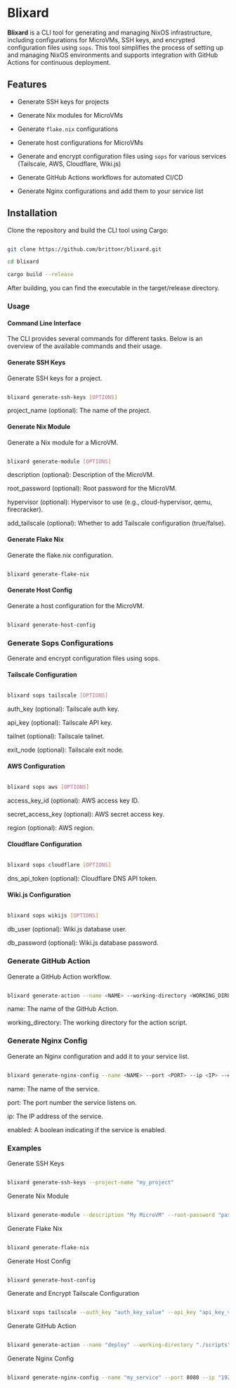 # Blixard

**Blixard** is a CLI tool for generating and managing NixOS infrastructure, including configurations for MicroVMs, SSH keys, and encrypted configuration files using `sops`. This tool simplifies the process of setting up and managing NixOS environments and supports integration with GitHub Actions for continuous deployment.

## Features

- Generate SSH keys for projects

- Generate Nix modules for MicroVMs

- Generate `flake.nix` configurations

- Generate host configurations for MicroVMs

- Generate and encrypt configuration files using `sops` for various services (Tailscale, AWS, Cloudflare, Wiki.js)

- Generate GitHub Actions workflows for automated CI/CD

- Generate Nginx configurations and add them to your service list

## Installation

Clone the repository and build the CLI tool using Cargo:

```sh

git clone https://github.com/brittonr/blixard.git

cd blixard

cargo build --release
```
After building, you can find the executable in the target/release directory.

### Usage

#### Command Line Interface

The CLI provides several commands for different tasks. Below is an overview of the available commands and their usage.

#### Generate SSH Keys

Generate SSH keys for a project.

```sh

blixard generate-ssh-keys [OPTIONS]
```
project_name (optional): The name of the project.

#### Generate Nix Module

Generate a Nix module for a MicroVM.

```sh

blixard generate-module [OPTIONS]
```
description (optional): Description of the MicroVM.

root_password (optional): Root password for the MicroVM.

hypervisor (optional): Hypervisor to use (e.g., cloud-hypervisor, qemu, firecracker).

add_tailscale (optional): Whether to add Tailscale configuration (true/false).

#### Generate Flake Nix

Generate the flake.nix configuration.

```sh

blixard generate-flake-nix
```
#### Generate Host Config

Generate a host configuration for the MicroVM.

```sh

blixard generate-host-config
```
### Generate Sops Configurations

Generate and encrypt configuration files using sops.

#### Tailscale Configuration

```sh

blixard sops tailscale [OPTIONS]
```
auth_key (optional): Tailscale auth key.

api_key (optional): Tailscale API key.

tailnet (optional): Tailscale tailnet.

exit_node (optional): Tailscale exit node.

#### AWS Configuration

```sh

blixard sops aws [OPTIONS]
```
access_key_id (optional): AWS access key ID.

secret_access_key (optional): AWS secret access key.

region (optional): AWS region.

#### Cloudflare Configuration

```sh

blixard sops cloudflare [OPTIONS]
```
dns_api_token (optional): Cloudflare DNS API token.

#### Wiki.js Configuration

```sh

blixard sops wikijs [OPTIONS]
```
db_user (optional): Wiki.js database user.

db_password (optional): Wiki.js database password.

### Generate GitHub Action

Generate a GitHub Action workflow.

```sh

blixard generate-action --name <NAME> --working-directory <WORKING_DIRECTORY>
```
name: The name of the GitHub Action.

working_directory: The working directory for the action script.

### Generate Nginx Config

Generate an Nginx configuration and add it to your service list.

```sh

blixard generate-nginx-config --name <NAME> --port <PORT> --ip <IP> --enabled <ENABLED>
```
name: The name of the service.

port: The port number the service listens on.

ip: The IP address of the service.

enabled: A boolean indicating if the service is enabled.

### Examples

Generate SSH Keys

```sh

blixard generate-ssh-keys --project-name "my_project"
```
Generate Nix Module

```sh

blixard generate-module --description "My MicroVM" --root-password "password123" --hypervisor "qemu" --add-tailscale true
```
Generate Flake Nix

```sh

blixard generate-flake-nix
```
Generate Host Config

```sh

blixard generate-host-config
```
Generate and Encrypt Tailscale Configuration

```sh

blixard sops tailscale --auth_key "auth_key_value" --api_key "api_key_value" --tailnet "my_tailnet" --exit_node "exit_node_value"
```
Generate GitHub Action

```sh

blixard generate-action --name "deploy" --working-directory "./scripts"
```
Generate Nginx Config

```sh

blixard generate-nginx-config --name "my_service" --port 8080 --ip "192.168.1.1" --enabled true
```
